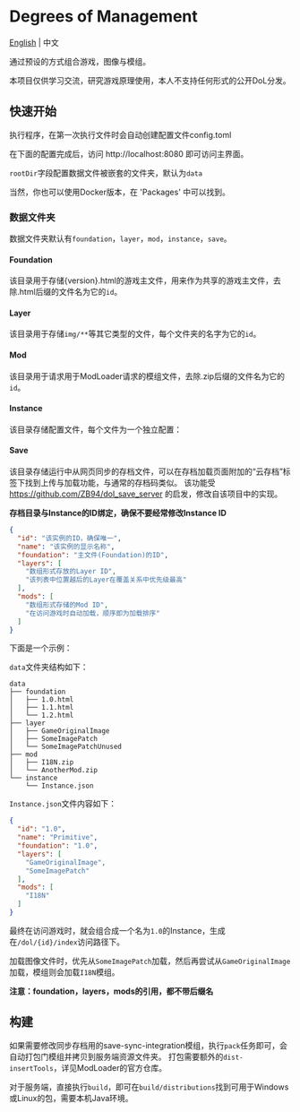 # Degrees of Management

[English](README.md) | 中文

通过预设的方式组合游戏，图像与模组。

本项目仅供学习交流，研究游戏原理使用，本人不支持任何形式的公开DoL分发。

## 快速开始
执行程序，在第一次执行文件时会自动创建配置文件config.toml

在下面的配置完成后，访问 http://localhost:8080 即可访问主界面。

`rootDir`字段配置数据文件被嵌套的文件夹，默认为`data`

当然，你也可以使用Docker版本，在 'Packages' 中可以找到。

### 数据文件夹
数据文件夹默认有`foundation`，`layer`，`mod`，`instance`，`save`。

#### Foundation
该目录用于存储{version}.html的游戏主文件，用来作为共享的游戏主文件，去除.html后缀的文件名为它的`id`。

#### Layer
该目录用于存储`img/**`等其它类型的文件，每个文件夹的名字为它的`id`。

#### Mod
该目录用于请求用于ModLoader请求的模组文件，去除.zip后缀的文件名为它的`id`。

#### Instance
该目录存储配置文件，每个文件为一个独立配置：

#### Save
该目录存储运行中从网页同步的存档文件，可以在存档加载页面附加的“云存档”标签下找到上传与加载功能，与通常的存档码类似。
该功能受 https://github.com/ZB94/dol_save_server 的启发，修改自该项目中的实现。

**存档目录与Instance的ID绑定，确保不要经常修改Instance ID**

````json
{
  "id": "该实例的ID，确保唯一",
  "name": "该实例的显示名称",
  "foundation": "主文件(Foundation)的ID",
  "layers": [
    "数组形式存放的Layer ID",
    "该列表中位置越后的Layer在覆盖关系中优先级最高"
  ],
  "mods": [
    "数组形式存储的Mod ID", 
    "在访问游戏时自动加载，顺序即为加载排序"
  ]
}
````

下面是一个示例：

`data`文件夹结构如下：
````
data
├── foundation
│   ├── 1.0.html
│   ├── 1.1.html
│   └── 1.2.html
├── layer
│   ├── GameOriginalImage
│   ├── SomeImagePatch
│   └── SomeImagePatchUnused
├── mod
│   ├── I18N.zip
│   └── AnotherMod.zip
└── instance
    └── Instance.json
````

`Instance.json`文件内容如下：
````json
{
  "id": "1.0",
  "name": "Primitive",
  "foundation": "1.0",
  "layers": [
    "GameOriginalImage",
    "SomeImagePatch"
  ],
  "mods": [
    "I18N"
  ]
}
````

最终在访问游戏时，就会组合成一个名为`1.0`的Instance，生成在`/dol/{id}/index`访问路径下。

加载图像文件时，优先从`SomeImagePatch`加载，然后再尝试从`GameOriginalImage`加载，模组则会加载`I18N`模组。

**注意：foundation，layers，mods的引用，都不带后缀名**

## 构建

如果需要修改同步存档用的save-sync-integration模组，执行`pack`任务即可，会自动打包门模组并拷贝到服务端资源文件夹。
打包需要额外的`dist-insertTools`，详见ModLoader的官方仓库。

对于服务端，直接执行`build`，即可在`build/distributions`找到可用于Windows或Linux的包，需要本机Java环境。
